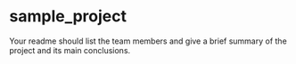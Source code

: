 # sample_project

Your readme should list the team members and give a brief summary of the project and its main conclusions.
